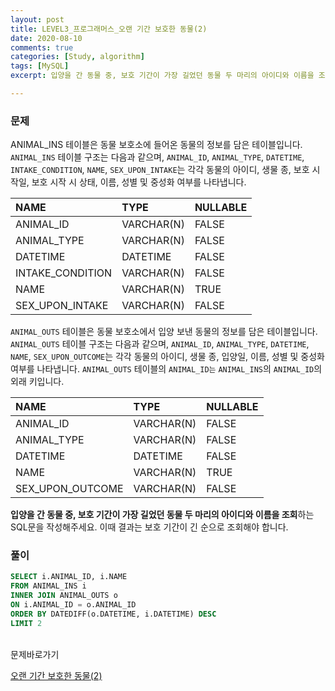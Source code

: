 ```yaml
---
layout: post
title: LEVEL3_프로그래머스_오랜 기간 보호한 동물(2)
date: 2020-08-10
comments: true
categories: [Study, algorithm]
tags: [MySQL]
excerpt: 입양을 간 동물 중, 보호 기간이 가장 길었던 동물 두 마리의 아이디와 이름을 조회하는 SQL문을 작성해주세요. 이때 결과는 보호 기간이 긴 순으로 조회해야 합니다.

---
```


### 문제

ANIMAL_INS 테이블은 동물 보호소에 들어온 동물의 정보를 담은 테이블입니다. `ANIMAL_INS` 테이블 구조는 다음과 같으며, `ANIMAL_ID`, `ANIMAL_TYPE`, `DATETIME`, `INTAKE_CONDITION`, `NAME`, `SEX_UPON_INTAKE`는 각각 동물의 아이디, 생물 종, 보호 시작일, 보호 시작 시 상태, 이름, 성별 및 중성화 여부를 나타냅니다.

| NAME | TYPE | NULLABLE | 
| :-------- | :--------------- | :----------------- |
| ANIMAL_ID | VARCHAR(N) | FALSE | 
| ANIMAL_TYPE | VARCHAR(N) | FALSE | 
| DATETIME | DATETIME	| FALSE | 
| INTAKE_CONDITION	| VARCHAR(N) | FALSE | 
| NAME	| VARCHAR(N) | TRUE | 
| SEX_UPON_INTAKE| VARCHAR(N) | FALSE | 

`ANIMAL_OUTS` 테이블은 동물 보호소에서 입양 보낸 동물의 정보를 담은 테이블입니다. `ANIMAL_OUTS` 테이블 구조는 다음과 같으며, `ANIMAL_ID`, `ANIMAL_TYPE`, `DATETIME`, `NAME`, `SEX_UPON_OUTCOME`는 각각 동물의 아이디, 생물 종, 입양일, 이름, 성별 및 중성화 여부를 나타냅니다. `ANIMAL_OUTS` 테이블의 `ANIMAL_ID는` `ANIMAL_INS`의 `ANIMAL_ID`의 외래 키입니다.

| NAME | TYPE | NULLABLE | 
| :-------- | :--------------- | :----------------- |
| ANIMAL_ID | VARCHAR(N) | FALSE | 
| ANIMAL_TYPE | VARCHAR(N) | FALSE | 
| DATETIME | DATETIME	| FALSE | 
| NAME	| VARCHAR(N) | TRUE | 
| SEX_UPON_OUTCOME| VARCHAR(N) | FALSE | 

**입양을 간 동물 중, 보호 기간이 가장 길었던 동물 두 마리의 아이디와 이름을 조회**하는 SQL문을 작성해주세요. 이때 결과는 보호 기간이 긴 순으로 조회해야 합니다.

### 풀이

```sql
SELECT i.ANIMAL_ID, i.NAME
FROM ANIMAL_INS i
INNER JOIN ANIMAL_OUTS o
ON i.ANIMAL_ID = o.ANIMAL_ID
ORDER BY DATEDIFF(o.DATETIME, i.DATETIME) DESC
LIMIT 2
```

<br>
<span class="reference">문제바로가기</span>

[오랜 기간 보호한 동물(2)](https://programmers.co.kr/learn/courses/30/lessons/59411)
